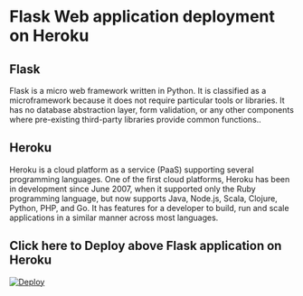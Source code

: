 # Flask Web application deployment on Heroku
Flask
---
Flask is a micro web framework written in Python. It is classified as a microframework because it does not require particular tools or libraries. It has no database abstraction layer, form validation, or any other components where pre-existing third-party libraries provide common functions..

Heroku
---
Heroku is a cloud platform as a service (PaaS) supporting several programming languages. One of the first cloud platforms, Heroku has been in development since June 2007, when it supported only the Ruby programming language, but now supports Java, Node.js, Scala, Clojure, Python, PHP, and Go. It has features for a developer to build, run and scale applications in a similar manner across most languages. 

Click here to Deploy above Flask application on Heroku
---

[![Deploy](https://www.herokucdn.com/deploy/button.svg)](https://heroku.com/deploy)
